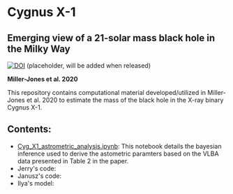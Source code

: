 # Cygnus X-1
## Emerging view of a 21-solar mass black hole in the Milky Way

[![DOI](https://zenodo.org/badge/DOI/10.5281/zenodo.1252036.svg)](https://doi.org/10.5281/zenodo.1252036) 
(placeholder, will be added when released)

**Miller-Jones et al. 2020**

This repository contains computational material developed/utilized in Miller-Jones et al. 2020 to estimate the mass of the black hole in the X-ray binary Cygnus X-1. 

## Contents:
- [Cyg_X1_astrometric_analysis.ipynb](https://github.com/bersavosh/Cygx1_JMJ2020/blob/master/Cyg_X1_astrometric_analysis.ipynb): This notebook details the bayesian inference used to derive the astometric paramters based on the VLBA data presented in Table 2 in the paper.
- Jerry's code:
- Janusz's code:
- Ilya's model:
